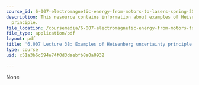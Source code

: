 ```yaml
---
course_id: 6-007-electromagnetic-energy-from-motors-to-lasers-spring-2011
description: This resource contains information about examples of Heisenberg uncertainty
  principle.
file_location: /coursemedia/6-007-electromagnetic-energy-from-motors-to-lasers-spring-2011/c51a3b6c694e74f0d3daebfb8a0a0932_MIT6_007S11_lec38.pdf
file_type: application/pdf
layout: pdf
title: '6.007 Lecture 38: Examples of Heisenberg uncertainty principle'
type: course
uid: c51a3b6c694e74f0d3daebfb8a0a0932

---
```

None